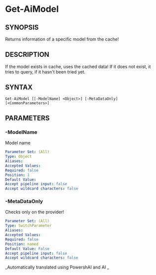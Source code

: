 ﻿---
external help file: powershai-help.xml
schema: 2.0.0
powershai: true
---

# Get-AiModel

## SYNOPSIS <!--!= @#Synop !-->
Returns information of a specific model from the cache!

## DESCRIPTION <!--!= @#Desc !-->
If the model exists in cache, uses the cached data!
If it does not exist, it tries to query, if it hasn't been tried yet.

## SYNTAX <!--!= @#Syntax !-->

```
Get-AiModel [[-ModelName] <Object>] [-MetaDataOnly] [<CommonParameters>]
```

## PARAMETERS <!--!= @#Params !-->

### -ModelName
Model name

```yml
Parameter Set: (All)
Type: Object
Aliases: 
Accepted Values: 
Required: false
Position: 1
Default Value: 
Accept pipeline input: false
Accept wildcard characters: false
```

### -MetaDataOnly
Checks only on the provider!

```yml
Parameter Set: (All)
Type: SwitchParameter
Aliases: 
Accepted Values: 
Required: false
Position: named
Default Value: False
Accept pipeline input: false
Accept wildcard characters: false
```


<!--PowershaiAiDocBlockStart-->
_Automatically translated using PowershAI and AI
_
<!--PowershaiAiDocBlockEnd-->
